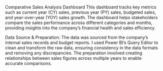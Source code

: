 Comparative Sales Analysis Dashboard 
This dashboard tracks key metrics such as current year (CY) sales, previous year (PY) sales, budgeted sales, and year-over-year (YOY) sales growth. 
The dashboard helps stakeholders compare the sales performance across different categories and months, providing insights into the company’s financial health and sales efficiency.

Data Source & Preparation:
The data was sourced from the company’s internal sales records and budget reports. I used Power BI’s Query Editor to clean and transform the raw data, ensuring consistency in the data formats and removing any discrepancies. The preparation involved creating relationships between sales figures across multiple years to enable accurate comparisons.

